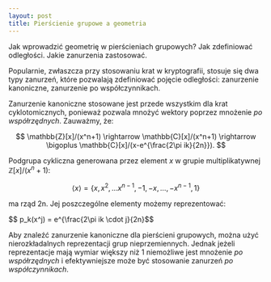 ```yaml
---
layout: post
title: Pierścienie grupowe a geometria
---
```


Jak wprowadzić geometrię w pierścieniach grupowych? Jak zdefiniować odległości.
Jakie zanurzenia zastosować.

Popularnie, zwłaszcza przy stosowaniu krat w kryptografii, stosuje się dwa typy zanurzeń, które
pozwalają zdefiniować pojęcie odległości: zanurzenie kanoniczne, zanurzenie po współczynnikach.

Zanurzenie kanoniczne stosowane jest przede wszystkim dla krat cyklotomicznych, ponieważ pozwala
mnożyć wektory poprzez mnożenie *po współrzędnych*. Zauważmy, że:

$$ \mathbb{Z}[x]/(x^n+1) \rightarrow \mathbb{C}[x]/(x^n+1) \rightarrow \bigoplus \mathbb{C}[x]/(x-e^{\frac{2\pi ik}{2n}}). $$

Podgrupa cykliczna generowana przez element $x$ w grupie multiplikatywnej $\mathbb{Z}[x]/(x^n+1)$:

$$ \langle x \rangle = \{x,x^2,\ldots x^{n-1},-1,-x,\ldots,-x^{n-1},1\} $$

ma rząd 2n. Jej poszczególne elementy możemy reprezentować:

$$ p_k(x^j) = e^{\frac{2\pi ik \cdot j}{2n}$$

Aby znaleźć zanurzenie kanoniczne dla pierścieni grupowych, można użyć nierozkładalnych reprezentacji
grup nieprzemiennych. Jednak jeżeli reprezentacje mają wymiar większy niż 1 niemożliwe jest mnożenie
*po współrzędnych* i efektywniejsze może być stosowanie zanurzeń *po współczynnikach*.
